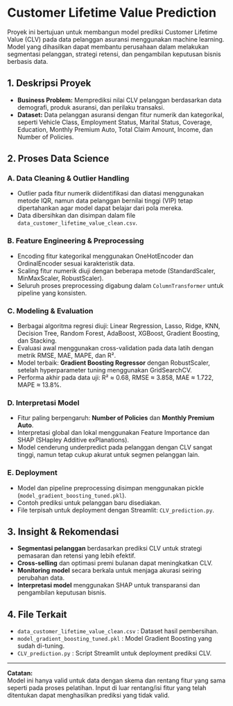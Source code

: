 # Customer Lifetime Value Prediction

Proyek ini bertujuan untuk membangun model prediksi Customer Lifetime Value (CLV) pada data pelanggan asuransi menggunakan machine learning. Model yang dihasilkan dapat membantu perusahaan dalam melakukan segmentasi pelanggan, strategi retensi, dan pengambilan keputusan bisnis berbasis data.

## 1. Deskripsi Proyek

- **Business Problem:** Memprediksi nilai CLV pelanggan berdasarkan data demografi, produk asuransi, dan perilaku transaksi.
- **Dataset:** Data pelanggan asuransi dengan fitur numerik dan kategorikal, seperti Vehicle Class, Employment Status, Marital Status, Coverage, Education, Monthly Premium Auto, Total Claim Amount, Income, dan Number of Policies.

## 2. Proses Data Science

### A. Data Cleaning & Outlier Handling
- Outlier pada fitur numerik diidentifikasi dan diatasi menggunakan metode IQR, namun data pelanggan bernilai tinggi (VIP) tetap dipertahankan agar model dapat belajar dari pola mereka.
- Data dibersihkan dan disimpan dalam file `data_customer_lifetime_value_clean.csv`.

### B. Feature Engineering & Preprocessing
- Encoding fitur kategorikal menggunakan OneHotEncoder dan OrdinalEncoder sesuai karakteristik data.
- Scaling fitur numerik diuji dengan beberapa metode (StandardScaler, MinMaxScaler, RobustScaler).
- Seluruh proses preprocessing digabung dalam `ColumnTransformer` untuk pipeline yang konsisten.

### C. Modeling & Evaluation
- Berbagai algoritma regresi diuji: Linear Regression, Lasso, Ridge, KNN, Decision Tree, Random Forest, AdaBoost, XGBoost, Gradient Boosting, dan Stacking.
- Evaluasi awal menggunakan cross-validation pada data latih dengan metrik RMSE, MAE, MAPE, dan R².
- Model terbaik: **Gradient Boosting Regressor** dengan RobustScaler, setelah hyperparameter tuning menggunakan GridSearchCV.
- Performa akhir pada data uji: R² ≈ 0.68, RMSE ≈ 3.858, MAE ≈ 1.722, MAPE ≈ 13.8%.

### D. Interpretasi Model
- Fitur paling berpengaruh: **Number of Policies** dan **Monthly Premium Auto**.
- Interpretasi global dan lokal menggunakan Feature Importance dan SHAP (SHapley Additive exPlanations).
- Model cenderung underpredict pada pelanggan dengan CLV sangat tinggi, namun tetap cukup akurat untuk segmen pelanggan lain.

### E. Deployment
- Model dan pipeline preprocessing disimpan menggunakan pickle (`model_gradient_boosting_tuned.pkl`).
- Contoh prediksi untuk pelanggan baru disediakan.
- File terpisah untuk deployment dengan Streamlit: `CLV_prediction.py`.

## 3. Insight & Rekomendasi

- **Segmentasi pelanggan** berdasarkan prediksi CLV untuk strategi pemasaran dan retensi yang lebih efektif.
- **Cross-selling** dan optimasi premi bulanan dapat meningkatkan CLV.
- **Monitoring model** secara berkala untuk menjaga akurasi seiring perubahan data.
- **Interpretasi model** menggunakan SHAP untuk transparansi dan pengambilan keputusan bisnis.

## 4. File Terkait

- `data_customer_lifetime_value_clean.csv` : Dataset hasil pembersihan.
- `model_gradient_boosting_tuned.pkl` : Model Gradient Boosting yang sudah di-tuning.
- `CLV_prediction.py` : Script Streamlit untuk deployment prediksi CLV.

---

**Catatan:**  
Model ini hanya valid untuk data dengan skema dan rentang fitur yang sama seperti pada proses pelatihan. Input di luar rentang/isi fitur yang telah ditentukan dapat menghasilkan prediksi yang tidak valid.
